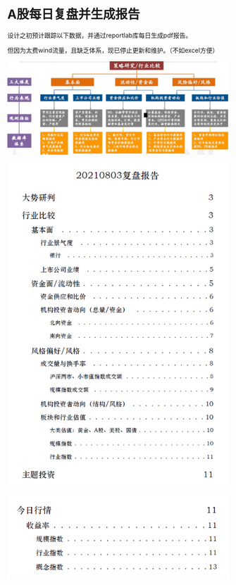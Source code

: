 # A股每日复盘并生成报告

设计之初预计跟踪以下数据，并通过reportlab库每日生成pdf报告。

但因为太费wind流量，且缺乏体系，现已停止更新和维护。（不如excel方便）

![image-20220226172357107](README.assets/image-20220226172357107.png)

![image-20220226172233470](README.assets/image-20220226172233470.png)

![image-20220226172245854](README.assets/image-20220226172245854.png)